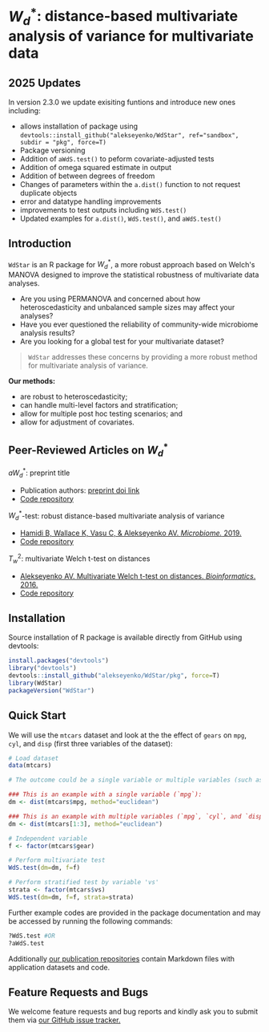 

# $W_d^*$: distance-based multivariate analysis of variance for multivariate data

## 2025 Updates
In version 2.3.0 we update exisiting funtions and introduce new ones including:
  - allows installation of package using `devtools::install_github("alekseyenko/WdStar", ref="sandbox", subdir = "pkg", force=T)`
  - Package versioning  
  - Addition of `aWdS.test()` to peform covariate-adjusted tests 
  - Addition of omega squared estimate in output
  - Addition of between degrees of freedom
  - Changes of parameters within the `a.dist()` function to not request duplicate objects
  - error and datatype handling improvements
  - improvements to test outputs including `WdS.test()`
  - Updated examples for `a.dist()`, `WdS.test()`, and `aWdS.test()`


## Introduction 

`WdStar` is an R package for $W_d^*$, a more robust approach based on Welch's MANOVA designed to improve the statistical robustness of multivariate data analyses. 
- Are you using PERMANOVA and concerned about how heteroscedasticity and unbalanced sample sizes may affect your analyses? 
- Have you ever questioned the reliability of community-wide microbiome analysis results?
- Are you looking for a global test for your multivariate dataset?

>`WdStar` addresses these concerns by providing a more robust method for multivariate analysis of variance.  

**Our methods:** 
- are robust to heteroscedasticity; 
- can handle multi-level factors and stratification;
- allow for multiple post hoc testing scenarios; and
- allow for adjustment of covariates.

## Peer-Reviewed Articles on $W_d^*$
$aW_d^*$: preprint title
- Publication authors: [preprint doi link](https://doi.org/10.1093/bioinformatics/btw524)
- [Code repository](https://github.com/alekseyenko/WdStar/tree/master/publications/Bioinformatics%20(2025))

$W_d^*$-test: robust distance-based multivariate analysis of variance 
- [Hamidi B, Wallace K, Vasu C, & Alekseyenko AV. *Microbiome.* 2019.](https://doi.org/10.1186/s40168-019-0659-9)
- [Code repository](https://github.com/alekseyenko/WdStar/tree/master/publications/Hamidi%20et%20al.%20Microbiome%20(2019))


$T_w^2$: multivariate Welch t-test on distances
- [Alekseyenko AV. Multivariate Welch t-test on distances. *Bioinformatics*. 2016.](https://doi.org/10.1093/bioinformatics/btw524) 
- [Code repository](https://github.com/alekseyenko/Tw2)

## Installation  
Source installation of R package is available directly from GitHub using devtools:
```R
install.packages("devtools")
library("devtools")
devtools::install_github("alekseyenko/WdStar/pkg", force=T)
library(WdStar)
packageVersion("WdStar")
```


## Quick Start

We will use the `mtcars` dataset and look at the the effect of `gears` on `mpg`, `cyl`, and `disp` (first three variables of the dataset):   

```R
# Load dataset
data(mtcars)

# The outcome could be a single variable or multiple variables (such as multidimensional omics data).  

### This is an example with a single variable (`mpg`):
dm <- dist(mtcars$mpg, method="euclidean")

### This is an example with multiple variables (`mpg`, `cyl`, and `disp`):
dm <- dist(mtcars[1:3], method="euclidean") 

# Independent variable
f <- factor(mtcars$gear)

# Perform multivariate test  
WdS.test(dm=dm, f=f)

# Perform stratified test by variable 'vs'
strata <- factor(mtcars$vs)
WdS.test(dm=dm, f=f, strata=strata)
```

Further example codes are provided in the package documentation and may be accessed by running the following commands:
```R
?WdS.test #OR
?aWdS.test
```

Additionally [our publication repositories](./README.md#peer-reviewed-articles-on) contain Markdown files with application datasets and code.


## Feature Requests and Bugs
We welcome feature requests and bug reports and kindly ask you to submit them via [our GitHub issue tracker.](https://github.com/alekseyenko/WdStar/issues)
